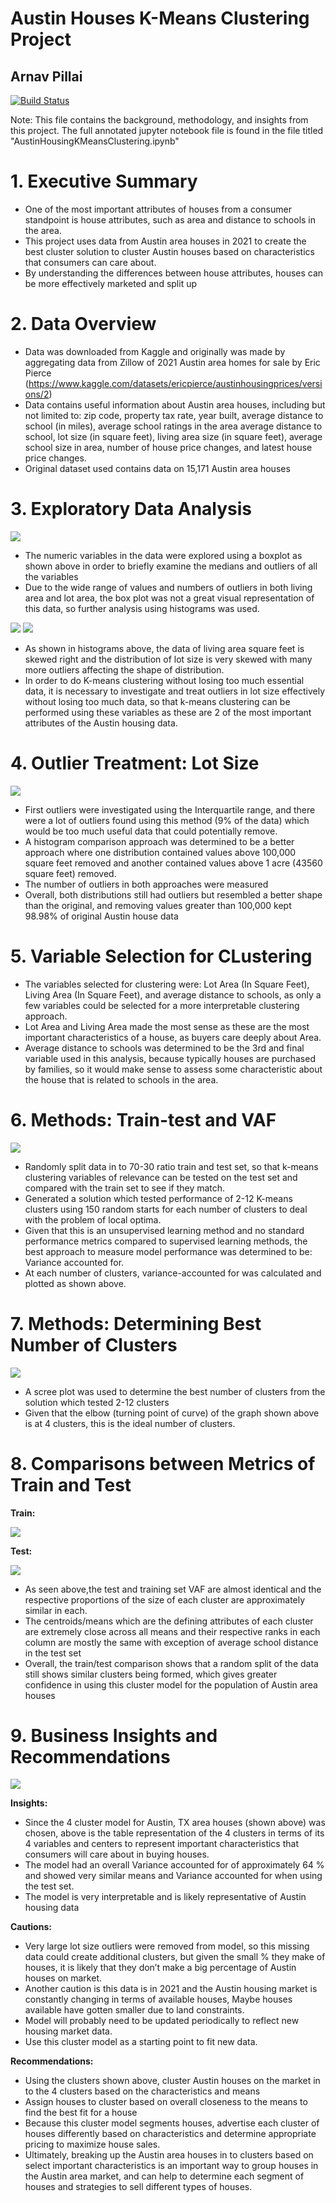 # Austin Houses K-Means Clustering Project
## Arnav Pillai


[![Build Status](https://travis-ci.org/joemccann/dillinger.svg?branch=master)](https://travis-ci.org/joemccann/dillinger)

Note: This file contains the background, methodology, and insights from this project. The full annotated jupyter notebook file is found in the file titled "AustinHousingKMeansClustering.ipynb"
# 1. Executive Summary

- One of the most important attributes of houses from a consumer standpoint is house attributes, such as area and distance to schools in the area.
-   This project uses data from Austin area houses in 2021 to  create the best cluster solution to cluster Austin houses based on characteristics that consumers can care about.
- By understanding the differences between house attributes, houses can be more effectively marketed and split up

# 2. Data Overview
- Data was downloaded from Kaggle and originally was made by aggregating data from Zillow of 2021 Austin area homes for sale by Eric Pierce (https://www.kaggle.com/datasets/ericpierce/austinhousingprices/versions/2)
- Data contains useful information about Austin area houses, including but not limited to:  zip code, property tax rate, year built, average distance to school (in miles), average school ratings in the area average distance to school, lot size (in square feet), living area size (in square feet), average school size in area, number of house price changes, and latest house price changes.
- Original dataset used contains data on 15,171 Austin area houses
# 3. Exploratory Data Analysis
<html>
  <body>
    <img src="https://github.com/amp123code/Pictures/blob/main/boxplot.png">
  </body>
</html>

- The numeric variables in the data were explored using a boxplot as shown above in order to briefly examine the medians and outliers of all the variables
- Due to the wide range of values and numbers of outliers in both living area and lot area, the box plot was not a great visual representation of this data, so further analysis using histograms was used.
<html>
  <body>
    <img src="https://github.com/amp123code/Pictures/blob/main/Lvingarea.png">
  </body>
</html>
<html>
  <body>
    <img src="https://github.com/amp123code/Pictures/blob/main/lotareabefore.png">
  </body>
</html>

- As shown in histograms above, the data of living area square feet is skewed right and the distribution of lot size is very skewed with many more outliers affecting the shape of distribution.
- In order to do K-means clustering without losing too much essential data, it is necessary to investigate and treat outliers in lot size effectively without losing too much data, so that k-means clustering can be performed using these variables as these are 2 of the most important attributes of the Austin housing data.
# 4. Outlier Treatment: Lot Size
<html>
  <body>
    <img src="https://github.com/amp123code/Pictures/blob/main/lotsizeafter.png">
  </body>
</html>

- First outliers were investigated using the Interquartile range, and there were a lot of outliers found using this method (9% of the data) which would be too much useful data that could potentially remove.
- A histogram comparison approach was determined to be a better approach where one distribution contained values above 100,000 square feet removed and another contained values above 1 acre (43560 square feet) removed.
- The number of outliers in both approaches were measured
- Overall, both distributions still had outliers but resembled a better shape than the original, and removing values greater than 100,000 kept 98.98% of original Austin house data

# 5. Variable Selection for CLustering
- The variables selected for clustering were: Lot Area (In Square Feet), Living Area (In Square Feet), and average distance to schools, as only a few variables could be selected for a more interpretable clustering approach.
- Lot Area and Living Area made the most sense as these are the most important characteristics of a house, as buyers care deeply about Area.
- Average distance to schools was determined to be the 3rd and final variable used in this analysis, because typically houses are purchased by families, so it would make sense to assess some characteristic about the house that is related to schools in the area.

# 6. Methods: Train-test and VAF
<html>
  <body>
    <img src="https://github.com/amp123code/Pictures/blob/main/VAF.png">
  </body>
</html>

- Randomly split data in to 70-30 ratio train and test set, so that k-means clustering variables of relevance can be tested on the test set and compared with the train set to see if they match.
- Generated a solution which tested performance of 2-12 K-means clusters using 150 random starts for each number of clusters to deal with the problem of local optima.
- Given that this is an unsupervised learning method and no standard performance metrics compared to supervised learning methods, the best approach to measure model performance was determined to be: Variance accounted for.
- At each number of clusters, variance-accounted for was calculated and plotted as shown above.

# 7. Methods: Determining Best Number of Clusters
<html>
  <body>
    <img src="https://github.com/amp123code/Pictures/blob/main/Scree%20plot.png">
  </body>
</html>

- A scree plot was used to determine the best number of clusters from the solution which tested 2-12 clusters
- Given that the elbow (turning point of curve) of the graph shown above is at 4 clusters, this is the ideal number of clusters.

# 8. Comparisons between Metrics of Train and Test
**Train:**
<html>
  <body>
    <img src="https://github.com/amp123code/Pictures/blob/main/Train%20data.png">
  </body>
</html>

**Test:**
<html>
  <body>
    <img src="https://github.com/amp123code/Pictures/blob/main/test%20data%20new.png">
  </body>
</html>

- As seen above,the test and training set VAF are almost identical and the respective proportions of the size of each cluster are approximately similar in each.
- The centroids/means which are the defining attributes of each cluster are extremely close across all means and their respective ranks in each column are mostly the same with exception of average school distance in the test set
- Overall, the train/test comparison shows that a random split of the data still shows similar clusters being formed, which gives greater confidence in using this cluster model for the population of  Austin area houses

# 9. Business Insights and Recommendations
<html>
  <body>
    <img src="https://github.com/amp123code/Pictures/blob/main/Austin%20House%20Data%20Clusters.png">
  </body>
</html>

**Insights:**
- Since the 4 cluster model for Austin, TX area houses (shown above) was chosen, above is the table representation of the 4 clusters in terms of its 4 variables and centers to represent important characteristics that consumers will care about in buying houses.
- The model had an overall Variance accounted for of approximately 64 % and showed very similar means and Variance accounted for when using the test set.
- The model is very interpretable and is likely representative of Austin housing data
  
**Cautions:**
- Very large lot size outliers were removed from model, so this missing data could create additional clusters, but given the small % they make of houses, it is likely that they don’t make a big percentage of Austin houses on market.
- Another caution is this data is in 2021 and the Austin housing market is constantly changing in terms of available houses, Maybe houses available have gotten smaller due to land constraints.
- Model will probably need to be updated periodically to reflect new housing market data.
- Use this cluster model as a starting point to fit new data.

**Recommendations:**
- Using the clusters shown above, cluster Austin houses on the market in to the 4 clusters based on the characteristics and means
- Assign houses to cluster based on overall closeness to the means to find the best fit for a house
- Because this cluster model segments houses, advertise each cluster of houses differently based on characteristics and determine appropriate pricing to maximize house sales.
- Ultimately, breaking up the Austin area houses in to clusters based on select important characteristics is an important way to group houses in the Austin area market, and can help to determine each segment of houses and strategies to sell different types of houses.

  







